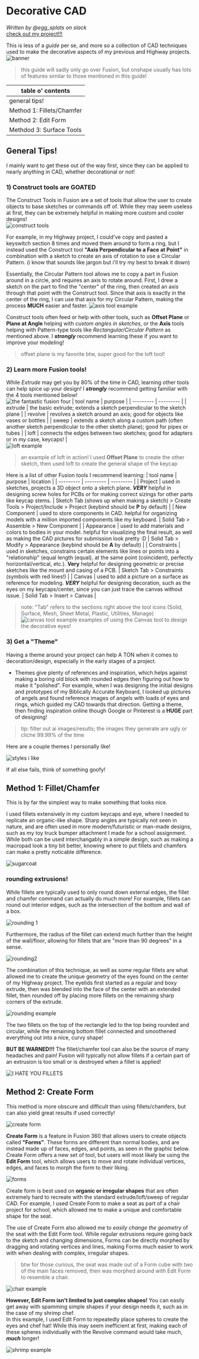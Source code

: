 # Decorative CAD

*Written by @egg_splats on slack* <br/>
[check out my project!!!](https://github.com/hunkegg/biblicallyaccuratekeyboard) <br/>

This is less of a *guide* per se, and more so a collection of CAD techniques used to make the decorative aspects of my previous and Highway projects. <br/>
![banner](https://github.com/user-attachments/assets/2908fd2c-f4b4-4bb6-90bb-b1bd5206d71c)
> this guide will sadly only go over Fusion, but onshape usually has lots of features similar to those mentioned in this guide!

| table o' contents |
| --------- |
| general tips! |
| Method 1: Fillets/Chamfer |
| Method 2: Edit Form |
| Methdod 3: Surface Tools |

## General Tips!
I mainly want to get these out of the way first, since they can be applied to nearly anything in CAD, whether decorational or not! <br/>

### 1) Construct tools are GOATED
The Construct Tools in Fusion are a set of tools that allow the user to create objects to base sketches or commands off of. While they may seem useless at first, they can be extremely helpful in making more custom and cooler designs! <br/>
![construct tools](https://github.com/user-attachments/assets/a59da974-a9f5-49fd-baa5-106cce42e248)

For example, in my Highway project, I could've copy and pasted a keyswitch section 8 times and moved them around to form a ring, but I instead used the Construct tool **"Axis Perpendicular to a Face at Point"** in combination with a sketch to create an axis of rotation to use a Circular Pattern. (i know that sounds like jargon but i'll try my best to break it down) <br/>

Essentially, the Circular Pattern tool allows me to copy a part in Fusion around in a circle, and requires an axis to rotate around. First, I drew a sketch on the part to find the "center" of the ring, then created an axis through that point with the Construct tool. Since that axis is exactly in the center of the ring, I can use that axis for my Circular Pattern, making the process **MUCH** easier and faster.
![axis tool example](https://github.com/user-attachments/assets/c9a08d54-061c-411d-8ec6-17604a5a10e4)

Construct tools often feed or help with other tools, such as **Offset Plane** or **Plane at Angle** helping with *custom angles in sketches*, or the **Axis** tools helping with Pattern-type tools like *Rectangular/Circular Pattern* as mentioned above. I ***strongly*** recommend learning these if you want to improve your modeling! <br/>
> offset plane is my favorite btw, super good for the loft tool!

### 2) Learn more Fusion tools!
While *Extrude* may get you by 80% of the time in CAD, learning other tools can help spice up your design! I ***strongly*** recommend getting familiar with the 4 tools mentioned below! <br/>
![the fantastic fusion four](https://github.com/user-attachments/assets/09390a8c-bb24-40b8-9be3-7ed394c72140)
| tool name | purpose |
| --------- | --------- |
| extrude | the basic extrude; extends a sketch perpendicular to the sketch plane |
| revolve | revolves a sketch around an axis; good for objects like vases or bottles |
| sweep | extends a sketch along a custom path (often another sketch perpendicular to the other sketch plane); good for pipes or tubes |
| loft | connects the edges between two sketches; good for adapters or in my case, keycaps! | <br/>
![loft example](https://github.com/user-attachments/assets/09380cb1-fe62-4bfb-9561-9b6d1e5486e6)
> an example of loft in action! I used **Offset Plane** to create the other sketch, then used loft to create the general shape of the keycap

Here is a list of other Fusion tools I recommend learning:
| tool name | purpose | location |
| --------- | --------- | --------- |
| Project | used in sketches, projects a 3D object onto a sketch plane. ***VERY*** helpful in designing screw holes for PCBs or for making correct sizings for other parts like keycap stems. | Sketch Tab (shows up when making a sketch) > Create Tools > Project/Include > Project (keybind should be **P** by default) |
| New Component | used to store components in CAD. helpful for organizing models with a million imported components like my keyboard. | Solid Tab > Assemble > New Component |
| Appearance | used to add materials and colors to bodies in your model. helpful for visualizing the final result, as well as making the CAD pictures for submission look pretty :D | Solid Tab > Modify > Appearance (keybind should be **A** by default) |
| Constraints | used in sketches, constrains certain elements like lines or points into a "relationship" (equal length (equal), at the same point (coincident), perfectly horizontal/vertical, etc.). **Very** helpful for designing geometric or precise sketches like the mount and casing of a PCB. | Sketch Tab > Constraints (symbols with red lines!) |
| Canvas | used to add a picture on a surface as reference for modeling. ***VERY*** helpful for designing decoration, such as the eyes on my keycaps/center, since you can just trace the canvas without issue. | Solid Tab > Insert > Canvas |
> note: "Tab" refers to the sections right above the tool icons (Solid, Surface, Mesh, Sheet Metal, Plastic, Utilities, Manage)
![canvas tool example](https://github.com/user-attachments/assets/27871e51-3416-4d04-8804-1c5e986fa4d7)
> examples of using the Canvas tool to design the decorative eyes!

### 3) Get a "Theme"
Having a theme around your project can help A TON when it comes to decoration/design, especially in the early stages of a project. <br/>
* Themes give plenty of references and inspiration, which helps against making a boring old block with rounded edges then figuring out how to make it "polished". For example, when I was designing the initial designs and prototypes of my Biblically Accurate Keyboard, I looked up pictures of angels and found reference images of angels with loads of eyes and rings, which guided my CAD towards that direction. Getting a theme, then finding inspiration online though Google or Pinterest is a **HUGE** part of designing!
> tip: filter out ai images/results; the images they generate are ugly or cliche 99.99% of the time

Here are a couple themes I personally like! <br/>

![styles i like](https://github.com/user-attachments/assets/214b433c-f29d-4891-a6c9-340882727de7)

If all else fails, think of something goofy!


## Method 1: Fillet/Chamfer
This is by far the simplest way to make something that looks nice. <br/>

I used fillets extensively in my custom keycaps and eye, where I needed to replicate an organic-like shape. Sharp angles are typically not seen in nature, and are often used in more modern/futuristic or man-made designs, such as my toy truck bumper attachment I made for a school assignment. While both can be used interchangably in a simple design, such as making a macropad look a tiny bit better, knowing where to put fillets and chamfers can make a pretty noticable difference.<br/>

![sugarcoat](https://github.com/user-attachments/assets/7b6fe0be-bad8-4f8e-b40e-7120ec88d44c)

### rounding extrusions!
While fillets are typically used to only round down external edges, the fillet and chamfer command can actually do much more! For example, fillets can round out interior edges, such as the intersection of the bottom and wall of a box. <br/>

![rounding 1](https://github.com/user-attachments/assets/c1400559-1edc-4ed0-9c31-2006b86eda6f)

Furthermore, the radius of the fillet can extend much further than the height of the wall/floor, allowing for fillets that are "more than 90 degrees" in a sense. <br/>

![rounding2](https://github.com/user-attachments/assets/bcbd3721-a113-4dbf-9d6b-0ea8dad93bbb)

The combination of this technique, as well as some regular fillets are what allowed me to create the unique geometry of the eyes found on the center of my Highway project. The eyelids first started as a regular and boxy extrude, then was blended into the face of the center with an extended fillet, then rounded off by placing more fillets on the remaining sharp corners of the extrude. <br/>

![rounding example](https://github.com/user-attachments/assets/c621877c-bb67-49d5-a7f8-6b8d5f49193a)

The two fillets on the top of the rectangle led to the top being rounded and circular, while the remaining bottom fillet connected and smoothened everything out into a nice, curvy shape! <br/>

**BUT BE WARNED!!!** The fillet/chamfer tool can also be the source of many headaches and pain! Fusion will typically not allow fillets if a certain part of an extrusion is too small or is destroyed when a fillet is applied! <br/>

![I HATE YOU FILLETS](https://github.com/user-attachments/assets/6bc1eefc-68f2-4b29-b177-90da8c043d9c)

## Method 2: Create Form
This method is more obscure and difficult than using fillets/chamfers, but can also yield great results if used correctly! <br/>

![create form](https://github.com/user-attachments/assets/68c9061f-5afc-48ec-b48a-30fbd47ae6d3)

**Create Form** is a feature in Fusion 360 that allows users to create objects called **"Forms"**. These forms are different than normal bodies, and are instead made up of faces, edges, and points, as seen in the graphic below. Create Form offers a new set of tool, but users will most likely be using the **Edit Form** tool, which allows users to move and rotate individual vertices, edges, and faces to morph the form to their liking. <br/>

![forms](https://github.com/user-attachments/assets/39e4c173-0769-45ac-9f8e-a689bcde15c0)

Create form is best used on **organic or irregular shapes** that are often extremely hard to recreate with the standard extrude/loft/sweep of regular CAD. For example, I used Create Form to make a seat as part of a chair project for school, which allowed me to make a unique and comfortable shape for the seat. <br/>

The use of Create Form also allowed me to *easily change the geometry* of the seat with the Edit Form tool. While regular extrusions require going back to the sketch and changing dimensions, Forms can be directly morphed by dragging and rotating vertices and lines, making Forms much easier to work with when dealing with complex, irregular shapes. <br/>
> btw for those curious, the seat was made out of a Form cube with two of the main faces removed, then was morphed around with Edit Form to resemble a chair. <br/>

![chair example](https://github.com/user-attachments/assets/028c1af0-476d-4a51-9744-4c2df5d952a9)

**However, Edit Form isn't limited to just complex shapes!** You can easily get away with spamming simple shapes if your design needs it, such as in the case of my shrimp chef. <br/>
In this example, I used Edit Form to repeatedly place spheres to create the eyes and chef hat! While this may seem inefficient at first, making each of these spheres individually with the Revolve command would take much, ***much*** longer! <br/>

![shrimp example](https://github.com/user-attachments/assets/c17b23a7-f867-4413-a3a6-1f2ebd347efb)


